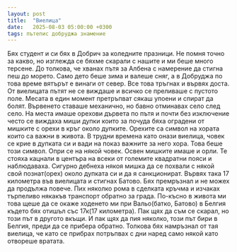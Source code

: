 ```yaml
---
layout: post
title:  "Виелица"
date:   2025-08-03 05:00:00 +0300
tags: пътепис добруджа знамение
---
```

Бях студент и си бях в Добрич за коледните празници. 
Не помня точно за какво, но изглежда се бяхме скарали с нашите и ми беше много терсене. 
До толкова, че хванах пътя за Албена с намерение да стигна пеш до морето. 
Само дето беше зима и валеше сняг, а в Добруджа по това време вятърът е винаги от север. 
Все това тръгнах и вървях доста. От виелицата пътят не се виждаше и всичко се преливаше с пустото поле. 
Месата в един момент претръпват сякаш упоени и спират да болят. 
Вървенето ставаше механично, но бавно отминавах село след село. 
На места имаше орехови дървета по пътя и почти без изключение често се виждаха 
миши дупки които за почуда бяха оградени от мишките с орехи в кръг около дупките. 
Орехите са символ на хората които са важни в живота. В трудни времена като онази виелица, 
човек се крие в дупката си и вади на показ важните за него хора. Това беше този символ. 
Опри се на някой човек. Освен мишките имаше и орли.
Те стояха кацнали в центъра на всеки от големите квадратни пояси и наблюдаваха. 
Сигурно дебнеха някоя мишка да се похвали с някой свой познат(орех) около дупката си и да я санкционират. 
Вървях така 17 километра във виелицата и стигнах Батово. Бях премръзнал и не можех да продължа повече. 
Пих няколко рома в сделката кръчма и изчаках търпеливо някакъв транспорт обратно за града. 
По-късно в живота ми това щеше да се окаже ходенето ми при Вальо(батко, Батово) в Белгия 
където бях отишъл със 17к(17 километра). Пак щях да съм се скарал, но този път в другото вкъщи. 
И пак щях да пия няколко, този път бири в Белгия, преди да се прибера обратно.
Толкова бях намръзнал от тая виелица, че като се прибрах потръпвах с дни наред само някой като отвореше вратата.